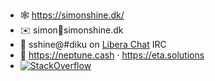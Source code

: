 - 🕸 https://simonshine.dk/
- ✉️ simon🤔simonshine.dk
- 💬 sshine@#diku on [Libera Chat](https://libera.chat/) IRC
- 💼 https://neptune.cash · https://eta.solutions
- [![StackOverflow](https://stackexchange.com/users/flair/84370.png)](https://stackexchange.com/users/84370/simon-shine)
